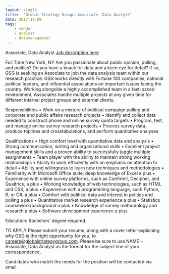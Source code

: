 ```yaml
---
layout: single
title:  "Global Strategy Group: Associate, Data Analyst"
date: 2017-11-09
tags: 
    - vendor
    - analyst
    - datamanagement
---
```


Associate, Data Analyst [Job description here](http://www.globalstrategygroup.com/careers/10138/)

Full Time New York, NY
Are you passionate about public opinion, polling, and politics? Do you have a knack for data and a keen eye for detail? If so, GSG is seeking an Associate to join the data analysis team within our research practice. GSG works directly with Fortune 100 companies, national political leaders, and influential associations on important issues facing the country. Working alongside a highly accomplished team in a fast-paced environment, Associates handle multiple projects at any given time for different internal project groups and external clients.

Responsibilities
• Work on a mixture of political campaign polling and corporate and public affairs research projects
• Identify and collect data needed to construct phone and online survey quota targets
• Program, test, and manage online survey research projects
• Process survey data, produce toplines and crosstabulations, and perform quantitative analyses

Qualifications
• High comfort level with quantitative data and analysis
• Strong communication, writing and organizational skills
• Excellent project management skills and a proven ability to successfully juggle multiple assignments
• Team player with the ability to maintain strong working relationships
• Ability to work efficiently with an emphasis on attention to detail
• Ability and willingness to learn new techniques and methodologies
• Familiarity with Microsoft Office suite; deep knowledge of Excel a plus
• Experience with online survey platforms, such as Confirmit, Decipher, and Qualtrics, a plus
• Working knowledge of web technologies, such as HTML and CSS, a plus
• Experience with a programming language, such Python, R, or C#, a plus
• Comfort with political data and interest in politics and polling a plus
• Quantitative market research experience a plus
• Statistics coursework/background a plus
• Knowledge of survey methodology and research a plus
• Software development experience a plus

Education: Bachelors’ degree required.

TO APPLY
Please submit your resume, along with a cover letter explaining why GSG is the right opportunity for you, to careers@globalstrategygroup.com. Please be sure to use NAME – Associate, Data Analyst as the format for the subject line of your correspondence.

Candidates who match the needs for the position will be contacted via email.                
